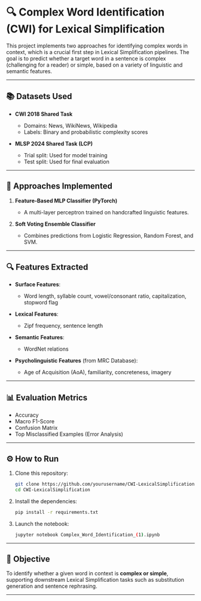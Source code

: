 
# 🔍 Complex Word Identification (CWI) for Lexical Simplification

This project implements two approaches for identifying complex words in context, which is a crucial first step in Lexical Simplification pipelines. The goal is to predict whether a target word in a sentence is complex (challenging for a reader) or simple, based on a variety of linguistic and semantic features.

---

## 📚 Datasets Used

- **CWI 2018 Shared Task**  
  - Domains: News, WikiNews, Wikipedia  
  - Labels: Binary and probabilistic complexity scores

- **MLSP 2024 Shared Task (LCP)**  
  - Trial split: Used for model training  
  - Test split: Used for final evaluation

---

## 🧠 Approaches Implemented

1. **Feature-Based MLP Classifier (PyTorch)**  
   - A multi-layer perceptron trained on handcrafted linguistic features.

2. **Soft Voting Ensemble Classifier**  
   - Combines predictions from Logistic Regression, Random Forest, and SVM.

---

## 🔍 Features Extracted

- **Surface Features**:  
  - Word length, syllable count, vowel/consonant ratio, capitalization, stopword flag

- **Lexical Features**:  
  - Zipf frequency, sentence length

- **Semantic Features**:  
  - WordNet relations

- **Psycholinguistic Features** (from MRC Database):  
  - Age of Acquisition (AoA), familiarity, concreteness, imagery

---

## 📊 Evaluation Metrics

- Accuracy  
- Macro F1-Score  
- Confusion Matrix  
- Top Misclassified Examples (Error Analysis)

---

## ⚙️ How to Run

1. Clone this repository:
   ```bash
   git clone https://github.com/yourusername/CWI-LexicalSimplification.git
   cd CWI-LexicalSimplification
   ```

2. Install the dependencies:
   ```bash
   pip install -r requirements.txt
   ```

3. Launch the notebook:
   ```bash
   jupyter notebook Complex_Word_Identification_(1).ipynb
   ```

---

## 🔬 Objective

To identify whether a given word in context is **complex or simple**, supporting downstream Lexical Simplification tasks such as substitution generation and sentence rephrasing.

---


